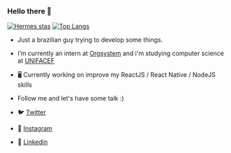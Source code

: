 ### Hello there 👋

[![Hermes stas](https://github-readme-stats.vercel.app/api?username=hermeshcg&show_icons=true&theme=great-gatsby)](https://github.com/anuraghazra/github-readme-stats)
[![Top Langs](https://github-readme-stats.vercel.app/api/top-langs/?username=hermeshcg&theme=great-gatsby)](https://github.com/anuraghazra/github-readme-stats)

- Just a brazilian guy trying to develop some things. 
- I’m currently an intern at [Orgsystem](https://www.orgsystem.com.br) and i'm studying computer science at [UNIFACEF](https://www.unifacef.com.br/)

- 🖥 Currently working on improve my ReactJS / React Native / NodeJS skills
- Follow me and let's have some talk :)
- 🐦 [Twitter](https://twitter.com/hermeshcg1)
- 📸 [Instagram](https://twitter.com/hermeshcg1)
- 👔 [Linkedin](https://www.linkedin.com/in/hermes-caretta-a37199155/)


